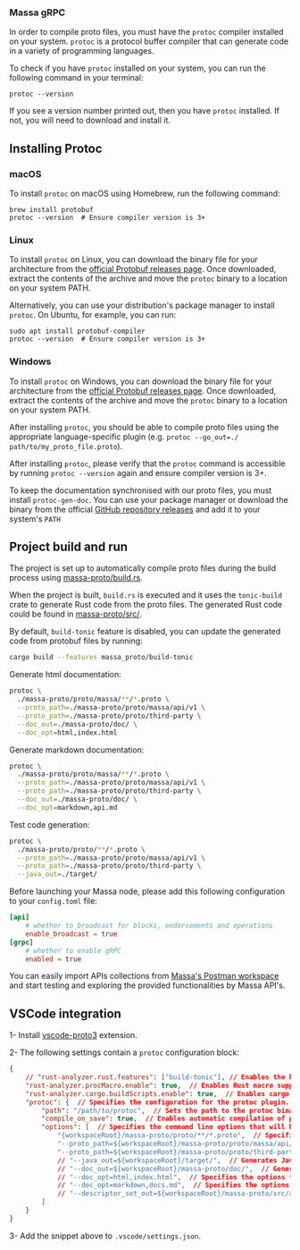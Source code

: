 <!-- Copyright (c) 2023 MASSA LABS <info@massa.net> -->

### Massa gRPC

In order to compile proto files, you must have the `protoc` compiler installed on your system. `protoc` is a protocol buffer compiler that can generate code in a variety of programming languages.

To check if you have `protoc` installed on your system, you can run the following command in your terminal:

```
protoc --version
```

If you see a version number printed out, then you have `protoc` installed. If not, you will need to download and install it.

Installing Protoc
-----------------

### macOS

To install `protoc` on macOS using Homebrew, run the following command:

```
brew install protobuf
protoc --version  # Ensure compiler version is 3+
```

### Linux

To install `protoc` on Linux, you can download the binary file for your architecture from the [official Protobuf releases page](https://github.com/protocolbuffers/protobuf/releases). Once downloaded, extract the contents of the archive and move the `protoc` binary to a location on your system PATH.

Alternatively, you can use your distribution's package manager to install `protoc`. On Ubuntu, for example, you can run:

```
sudo apt install protobuf-compiler
protoc --version  # Ensure compiler version is 3+
```

### Windows

To install `protoc` on Windows, you can download the binary file for your architecture from the [official Protobuf releases page](https://github.com/protocolbuffers/protobuf/releases). Once downloaded, extract the contents of the archive and move the `protoc` binary to a location on your system PATH.

After installing `protoc`, you should be able to compile proto files using the appropriate language-specific plugin (e.g. `protoc --go_out=./ path/to/my_proto_file.proto`).


After installing `protoc`, please verify that the `protoc` command is accessible by running `protoc --version` again and ensure compiler version is 3+.


To keep the documentation synchronised with our proto files, you must install `protoc-gen-doc`. You can use your package manager or download the binary from the official [GitHub repository releases](https://github.com/pseudomuto/protoc-gen-doc/releases) and add it to your system's `PATH`


Project build and run
---------------------

The project is set up to automatically compile proto files during the build process using 
[massa-proto/build.rs](../massa-proto/build.rs).

When the project is built, `build.rs` is executed and it uses the `tonic-build` crate to generate Rust code from the proto files. The generated Rust code could be found in [massa-proto/src/](../massa-proto/src/).

By default, `build-tonic` feature is disabled, you can update the generated code from protobuf files by running: 
```bash
cargo build --features massa_proto/build-tonic
```

Generate html documentation:
```bash
protoc \
  ./massa-proto/proto/massa/**/*.proto \
  --proto_path=./massa-proto/proto/massa/api/v1 \
  --proto_path=./massa-proto/proto/third-party \
  --doc_out=./massa-proto/doc/ \
  --doc_opt=html,index.html
```

Generate markdown documentation:
```bash
protoc \
  ./massa-proto/proto/massa/**/*.proto \
  --proto_path=./massa-proto/proto/massa/api/v1 \
  --proto_path=./massa-proto/proto/third-party \
  --doc_out=./massa-proto/doc/ \
  --doc_opt=markdown,api.md
```

Test code generation:
```bash
protoc \
  ./massa-proto/proto/**/*.proto \
  --proto_path=./massa-proto/proto/massa/api/v1 \
  --proto_path=./massa-proto/proto/third-party \
  --java_out=./target/
```

Before launching your Massa node, please add this following configuration to your `config.toml` file:

```toml
[api]
    # whether to broadcast for blocks, endorsements and operations
    enable_broadcast = true
[grpc]
    # whether to enable gRPC
    enabled = true
```

You can easily import APIs collections from [Massa's Postman workspace](https://www.postman.com/massalabs) and start testing and exploring the provided functionalities by Massa API's.


VSCode integration
------------------

1- Install [vscode-proto3](https://marketplace.visualstudio.com/items?itemName=zxh404.vscode-proto3) extension.

2- The following settings contain a `protoc` configuration block:

```json
{
    // "rust-analyzer.rust.features": ["build-tonic"], // Enables the build-tonic feature for the Rust Analyzer extension.
    "rust-analyzer.procMacro.enable": true,  // Enables Rust macro support for the Rust Analyzer extension.
    "rust-analyzer.cargo.buildScripts.enable": true,  // Enables cargo build scripts for the Rust Analyzer extension.
    "protoc": {  // Specifies the configuration for the protoc plugin.
        "path": "/path/to/protoc",  // Sets the path to the protoc binary that will be used to compile the protobuf files.
        "compile_on_save": true,  // Enables automatic compilation of protobuf files when they are saved.
        "options": [  // Specifies the command line options that will be passed to protoc.
            "{workspaceRoot}/massa-proto/proto/**/*.proto",  // Specifies the path to the protobuf files that should be compiled.
            "--proto_path=${workspaceRoot}/massa-proto/proto/massa/api/v1",  // Specifies the directory to search for imported protobuf files.
            "--proto_path=${workspaceRoot}/massa-proto/proto/third-party",  // Specifies the directory to search for imported third-party protobuf files.
            // "--java_out=${workspaceRoot}/target/",  // Generates Java code from the protobuf files.
            // "--doc_out=${workspaceRoot}/massa-proto/doc/",  // Generates documentation in HTML/markdown format from the protobuf files.
            // "--doc_opt=html,index.html",  // Specifies the options for generating the HTML documentation.
            // "--doc_opt=markdown,docs.md",  // Specifies the options for generating the markdown documentation.
            // "--descriptor_set_out=${workspaceRoot}/massa-proto/src/api.bin"  // Generates a binary descriptor set for the protobuf files which is used for server reflection.
        ]
    }
}

```

3- Add the snippet above to `.vscode/settings.json`.

